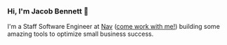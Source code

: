 ### Hi, I'm Jacob Bennett 👋

I'm a Staff Software Engineer at [Nav](https://www.nav.com/) ([come work with me!](https://www.nav.com/company/careers/)) building some amazing tools to optimize small business success.
